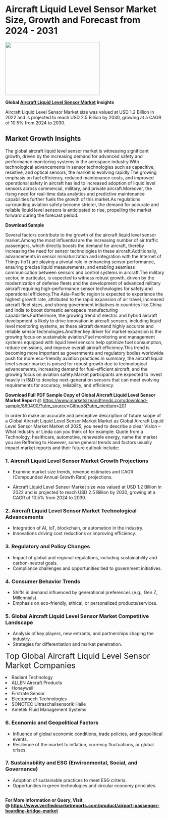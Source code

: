 <H1>Aircraft Liquid Level Sensor Market Size, Growth and Forecast from 2024 - 2031</H1><img class="aligncenter size-medium wp-image-584254" src="https://thirdeyenews.in/wp-content/uploads/2024/09/Global-Market-Research-300x168.jpeg" alt="" width="300" height="168" /><p><strong>Global&nbsp;<a href="https://www.marketsizeandtrends.com/download-sample/860490/?utm_source=Github8j?utm_medium=201">Aircraft Liquid Level Sensor Market</a> Insights</strong></p><p>Aircraft Liquid Level Sensor Market size was valued at USD 1.2 Billion in 2022 and is projected to reach USD 2.5 Billion by 2030, growing at a CAGR of 10.5% from 2024 to 2030.</p><p><h2>Market Growth Insights</h2> <p>The global aircraft liquid level sensor market is witnessing significant growth, driven by the increasing demand for advanced safety and performance monitoring systems in the aerospace industry.With technological advancements in sensor technologies such as capacitive, resistive, and optical sensors, the market is evolving rapidly.The growing emphasis on fuel efficiency, reduced maintenance costs, and improved operational safety in aircraft has led to increased adoption of liquid level sensors across commercial, military, and private aircraft.Moreover, the rising need for real-time data analytics and predictive maintenance capabilities further fuels the growth of this market.As regulations surrounding aviation safety become stricter, the demand for accurate and reliable liquid level sensors is anticipated to rise, propelling the market forward during the forecast period.</p> <p><strong>Download Sample</strong></p> <p>Several factors contribute to the growth of the aircraft liquid level sensor market.Among the most influential are the increasing number of air traffic passengers, which directly boosts the demand for aircraft, thereby increasing the need for sensor technologies in these aircraft.Additionally, advancements in sensor miniaturization and integration with the Internet of Things (IoT) are playing a pivotal role in enhancing sensor performance, ensuring precise liquid measurements, and enabling seamless communication between sensors and control systems in aircraft.The military sector, in particular, is expected to witness robust growth, driven by the modernization of defense fleets and the development of advanced military aircraft requiring high-performance sensor technologies for safety and operational efficiency.The Asia-Pacific region is expected to experience the highest growth rate, attributed to the rapid expansion of air travel, increased aircraft fleet sizes, and strong government initiatives in countries like China and India to boost domestic aerospace manufacturing capabilities.Furthermore, the growing trend of electric and hybrid aircraft development is likely to drive innovation in aircraft sensors, including liquid level monitoring systems, as these aircraft demand highly accurate and reliable sensor technologies.Another key driver for market expansion is the growing focus on sustainable aviation.Fuel monitoring and management systems equipped with liquid level sensors help optimize fuel consumption, reduce emissions, and improve overall aircraft efficiency.This trend is becoming more important as governments and regulatory bodies worldwide push for more eco-friendly aviation practices.In summary, the aircraft liquid level sensor market is poised for robust growth due to technological advancements, increasing demand for fuel-efficient aircraft, and the growing focus on aviation safety.Market participants are expected to invest heavily in R&D to develop next-generation sensors that can meet evolving requirements for accuracy, reliability, and efficiency.<p><span class=""><strong>Download Full PDF Sample Copy of Global Aircraft Liquid Level Sensor Market Report</strong> @ <a href="https://www.marketsizeandtrends.com/download-sample/860490/?utm_source=Github8j?utm_medium=201" target="_blank">https://www.marketsizeandtrends.com/download-sample/860490/?utm_source=Github8j?utm_medium=201</a></span></p><p>In order to make an accurate and perceptive description of future scope of a Global&nbsp;Aircraft Liquid Level Sensor Market Market as Global&nbsp;Aircraft Liquid Level Sensor Market Market of 2025, you need to describe a clear Vision &ndash; What Industry or Linda can you think of for example: Quote from a Technology, healthcare, automotive, renewable energy, name the market you are Reffering to.However, some general trends and factors usually impact market reports and their future outlook include:</p><h3>1.&nbsp;<strong>Aircraft Liquid Level Sensor Market Growth Projections</strong></h3><ul><li>Examine market size trends, revenue estimates and CAGR (Compounded Annual Growth Rate) projections.</li><li><p>Aircraft Liquid Level Sensor Market size was valued at USD 1.2 Billion in 2022 and is projected to reach USD 2.5 Billion by 2030, growing at a CAGR of 10.5% from 2024 to 2030.</p></li></ul><h3>2.&nbsp;<strong>Aircraft Liquid Level Sensor Market Technological Advancements</strong></h3><ul><li>Integration of AI, IoT, blockchain, or automation in the industry.</li><li>Innovations driving cost reductions or improving efficiency.</li></ul><h3>3.&nbsp;<strong>Regulatory and Policy Changes</strong></h3><ul><li>Impact of global and regional regulations, including sustainability and carbon-neutral goals.</li><li>Compliance challenges and opportunities tied to government initiatives.</li></ul><h3>4.&nbsp;<strong>Consumer Behavior Trends</strong></h3><ul><li>Shifts in demand influenced by generational preferences (e.g., Gen Z, Millennials).</li><li>Emphasis on eco-friendly, ethical, or personalized products/services.</li></ul><h3>5.&nbsp;<strong>Global Aircraft Liquid Level Sensor Market Competitive Landscape</strong></h3><ul><li>Analysis of key players, new entrants, and partnerships shaping the industry.</li><li>Strategies for differentiation and market penetration.</li></ul><p data-pm-slice="1 1 []"><span style="color: inherit; font-family: inherit; font-size: 25px;">Top Global Aircraft Liquid Level Sensor Market Companies</span></p><div class="" data-test-id=""><p><li>Radiant Technology</li><li> ALLEN Aircraft Products</li><li> Honeywell</li><li> Firstrate Sensor</li><li> Electromech Technologies</li><li> SONOTEC Ultraschallsensorik Halle</li><li> Ametek Fluid Management Systems</li></p></div><h3>6.&nbsp;<strong>Economic and Geopolitical Factors</strong></h3><ul><li>Influence of global economic conditions, trade policies, and geopolitical events.</li><li>Resilience of the market to inflation, currency fluctuations, or global crises.</li></ul><h3>7.&nbsp;<strong>Sustainability and ESG (Environmental, Social, and Governance)</strong></h3><ul><li>Adoption of sustainable practices to meet ESG criteria.</li><li>Opportunities in green technologies and circular economy principles.</li></ul><h2><strong style="font-size: 14px;">For More Information or Query, Visit @&nbsp;</strong><a style="background-color: #ffffff; font-size: 14px;" href="https://www.marketsizeandtrends.com/report/aircraft-liquid-level-sensor-market/" target="_blank">https://www.verifiedmarketreports.com/product/airport-passenger-boarding-bridge-market</a></h2>
